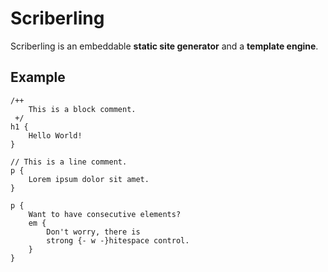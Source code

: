 # Scriberling

Scriberling is an embeddable **static site generator** and a **template engine**.

## Example

```
/++
	This is a block comment.
 +/
h1 {
	Hello World!
}

// This is a line comment.
p {
	Lorem ipsum dolor sit amet.
}

p {
	Want to have consecutive elements?
	em {
		Don't worry, there is
		strong {- w -}hitespace control.
	}
}
```
